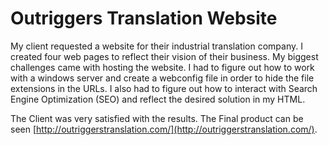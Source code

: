 # Outriggers Translation Website

My client requested a website for their industrial translation company. I created four web pages to reflect their vision of their business.
My biggest challenges came with hosting the website. I had to figure out how to work with a windows server and create a  webconfig file 
in order to hide the file extensions in the URLs. I also had to figure out how to interact with Search Engine Optimization (SEO) and 
reflect the desired solution in my HTML.

The Client was very satisfied with the results. The Final product can be seen [http://outriggerstranslation.com/](http://outriggerstranslation.com/).
